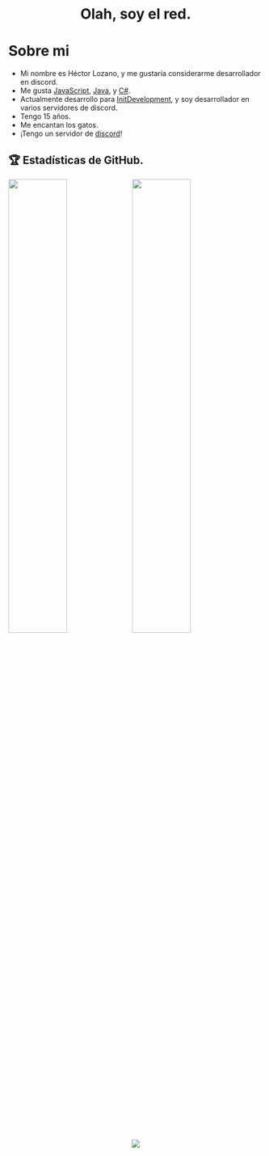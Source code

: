 <h1 align="center">Olah, soy el red.</h1>

  # **Sobre mi**

- Mi nombre es Héctor Lozano, y me gustaría considerarme desarrollador en discord.
- Me gusta [JavaScript](https://es.wikipedia.org/wiki/JavaScript), [Java](https://es.wikipedia.org/wiki/Java_(lenguaje_de_programaci%C3%B3n)), y [C#](https://es.wikipedia.org/wiki/C_Sharp).
- Actualmente desarrollo para [InitDevelopment](https://github.com/InitDevelopment), y soy desarrollador en varios servidores de discord.
- Tengo 15 años.
- Me encantan los gatos.
- ¡Tengo un servidor de [discord](https://discord.gg/x7pP9YytDt)!

## 🏆 Estadísticas de GitHub.
<a href="https://gihub.com/RedPlayer1890">
  <img src="https://github-readme-stats.anuraghazra1.vercel.app/api?username=RedPlayer1890&show_icons=true&include_all_commits=false&theme=vision-friendly-dark&count_private=true&locale=es" width="48%" align="left">
  <img src="https://github-readme-streak-stats.herokuapp.com/?user=RedPlayer1890&theme=vision-friendly-dark&locale=es" width="48%">
  <h2 align="center"><img src="https://github-readme-stats.vercel.app/api/top-langs/?username=RedPlayer1890&show_icons=true&theme=vision-friendly-dark&locale=es"></h2>
</a>
